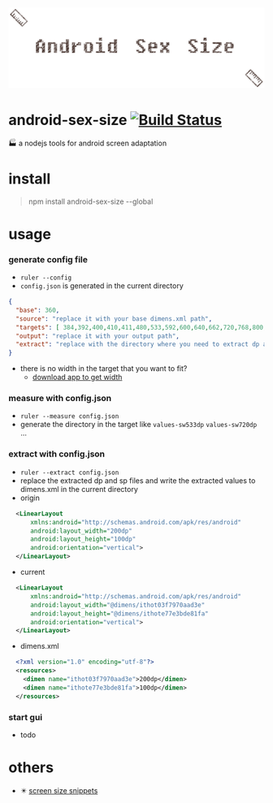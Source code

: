 # ![android-sex-size](art/logo.png)

# android-sex-size [![Build Status](https://travis-ci.org/dtboy1995/android-sex-size.svg?branch=master)](https://travis-ci.org/dtboy1995/android-sex-size)
:factory: a nodejs tools for android screen adaptation

# install

> npm install android-sex-size --global

# usage

### generate config file
- `ruler --config`
- `config.json` is generated in the current directory
```json
{
  "base": 360,
  "source": "replace it with your base dimens.xml path",
  "targets": [ 384,392,400,410,411,480,533,592,600,640,662,720,768,800,811,820 ],
  "output": "replace it with your output path",
  "extract": "replace with the directory where you need to extract dp and sp"
}
```
- there is no width in the target that you want to fit?
  - [download app to get width](apps/infomation.apk)

### measure with config.json
- `ruler --measure config.json`
- generate the directory in the target like `values-sw533dp` `values-sw720dp` ...

### extract with config.json
- `ruler --extract config.json`
- replace the extracted dp and sp files and write the extracted values to dimens.xml in the current directory
- origin
```xml
  <LinearLayout
      xmlns:android="http://schemas.android.com/apk/res/android"
      android:layout_width="200dp"
      android:layout_height="100dp"
      android:orientation="vertical">
  </LinearLayout>
```
- current
```xml
  <LinearLayout
      xmlns:android="http://schemas.android.com/apk/res/android"
      android:layout_width="@dimens/ithot03f7970aad3e"
      android:layout_height="@dimens/ithote77e3bde81fa"
      android:orientation="vertical">
  </LinearLayout>
```
- dimens.xml
```xml
  <?xml version="1.0" encoding="utf-8"?>
  <resources>
    <dimen name="ithot03f7970aad3e">200dp</dimen>
    <dimen name="ithote77e3bde81fa">100dp</dimen>
  </resources>
```

### start gui
- todo

# others
- :eight_pointed_black_star: [screen size snippets](screens/snippets.md)
